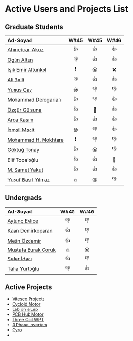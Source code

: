 # Active Users and Projects List


## Graduate Students

|      Ad-Soyad    | W#45| W#45| W#46|
|:-----------------|:----:|:----:|:----:|
| [Ahmetcan Akuz](https://github.com/ahmetcan-akuz)    | :+1: | :+1: | :+1: |
| [Ogün Altun](https://github.com/ogunaltun)     | :-1:| :+1: | :+1: |
| [Işık Emir Altunkol](https://github.com/emir-altunkol)  |:exclamation:  | :unamused: | :x: |
| [Ali Belli](https://github.com/alibelli)    | :-1: | :+1: | :+1: |
| [Yunus Çay](https://github.com/cayunus)    | :unamused:| :-1: | :-1: |
| [Mohammad Derogarian](https://github.com/MDerogarian)    | :+1:| :-1: | :+1: |
| [Özgür Gülsuna](https://github.com/ozgurgulsuna)    | :+1:| :clap: | :+1: |
| [Arda Kasım](https://github.com/ardakasim)    | :+1: | :+1: | :+1: |
| [İsmail Macit](https://github.com/ismailmacit)    | :unamused:| :-1: | :+1: |
| [Mohammad H. Mokhtare](https://github.com/Mohammad-M93)    |:exclamation:| :-1: | :-1: |
| [Göktuğ Tonay](https://github.com/Gktut)    | :+1: | :unamused: | :-1: |
| [Elif Topaloğlu](https://github.com/eliftplgl)    | :+1:| :+1: | :clap: |
| [M. Samet Yakut](https://github.com/sametyakut)   | :+1: | :+1: | :+1: |
| [Yusuf Basri Yılmaz](https://github.com/yusufbyilmaz)   | :fire: | :weary: | :-1: |


## Undergrads

|      Ad-Soyad    | W#45| W#46|
|:-----------------|:----:|:----:|
| [Aytunç Evlice](https://github.com/aytunc-evlice)    | :-1: | :-1: | :-1: |
| [Kaan Demirkoparan](https://github.com/KaanDemirkoparan)  | :+1: | :-1: | :-1: |
| [Metin Özdemir](https://github.com/metinozdemir01)    | :+1:| :-1: | :+1: |
| [Mustafa Burak Çoruk](https://github.com/MustafaBurakCORUK)    | :fire:| :unamused: | :clap: |
| [Sefer İdacı](https://github.com/seferidaci)    | :+1: | :-1: | :clap: |
| [Taha Yurtoğlu](https://github.com/tahayurtoglu)    | :-1:| :+1: | :+1: |


## Active Projects

- [Vitesco Projects](https://github.com/odtu/VITESCO-METU)
- [Cycloid Motor](https://github.com/odtu/Cycloid-Integrated-Robotic-Actuator)
- [Lab on a Lap](https://github.com/odtu/lab-on-a-lap)
- [PCB Hub Motor](https://github.com/odtu/PCB-Hub-Motor)
- [Three Coil WPT](https://github.com/odtu/Three-Coil-Concurrent-WPT)
- [3 Phase Inverters](https://github.com/ahmetcan-akuz/3-Phase-Inverters)
- [Gyro](https://github.com/sametyakut/Roketsan-Gyro)
- []()

